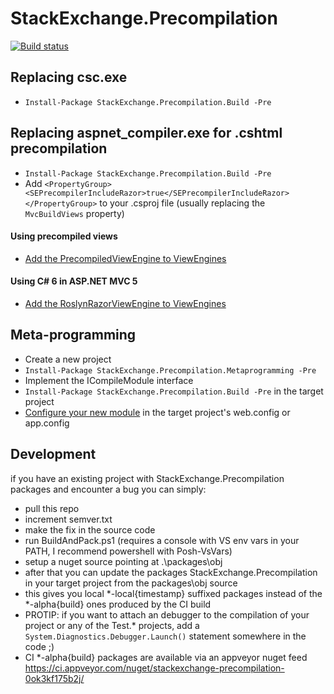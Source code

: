 StackExchange.Precompilation
============================

[![Build status](https://ci.appveyor.com/api/projects/status/aym1n2f2qr264199/branch/master?svg=true)](https://ci.appveyor.com/project/m0sa/stackexchange-precompilation/branch/master)

Replacing csc.exe
-----------------

- `Install-Package StackExchange.Precompilation.Build -Pre`

Replacing aspnet_compiler.exe for .cshtml precompilation
--------------------------------------------------------

- `Install-Package StackExchange.Precompilation.Build -Pre`
- Add `<PropertyGroup><SEPrecompilerIncludeRazor>true</SEPrecompilerIncludeRazor></PropertyGroup>` to your .csproj file (usually replacing the `MvcBuildViews` property)

#### Using precompiled views

- [Add the PrecompiledViewEngine to ViewEngines](https://github.com/StackExchange/StackExchange.Precompilation/blob/fd536b764983e2674a4549b7be6f26e971190c1e/Test.WebApp/Global.asax.cs#L29)

#### Using C# 6 in ASP.NET MVC 5

- [Add the RoslynRazorViewEngine to ViewEngines](https://github.com/StackExchange/StackExchange.Precompilation/blob/fd536b764983e2674a4549b7be6f26e971190c1e/Test.WebApp/Global.asax.cs#L32)

Meta-programming
----------------

- Create a new project 
- `Install-Package StackExchange.Precompilation.Metaprogramming -Pre`
- Implement the ICompileModule interface
- `Install-Package StackExchange.Precompilation.Build -Pre` in the target project
- [Configure your new module](https://github.com/StackExchange/StackExchange.Precompilation/blob/fd536b764983e2674a4549b7be6f26e971190c1e/Test.ConsoleApp/App.config#L8) in the target project's web.config or app.config


Development
-----------

if you have an existing project with StackExchange.Precompilation packages and encounter a bug you can simply:

- pull this repo
- increment semver.txt
- make the fix in the source code
- run BuildAndPack.ps1 (requires a console with VS env vars in your PATH, I recommend powershell with Posh-VsVars)
- setup a nuget source pointing at .\packages\obj
- after that you can update the packages StackExchange.Precompilation in your target project from the packages\obj source
- this gives you local *-local{timestamp} suffixed packages instead of the *-alpha{build} ones produced by the CI build
- PROTIP: if you want to attach an debugger to the compilation of your project or any of the Test.* projects, add a `System.Diagnostics.Debugger.Launch()` statement somewhere in the code ;)
- CI *-alpha{build} packages are available via an appveyor nuget feed https://ci.appveyor.com/nuget/stackexchange-precompilation-0ok3kf175b2j/